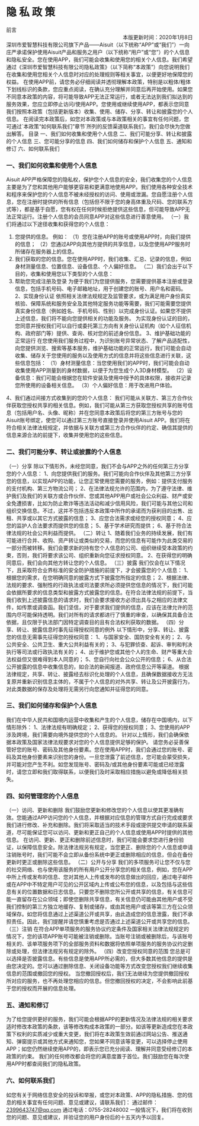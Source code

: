 # 隐 私 政 策
<div>前言</div>
<div style="width:100%;text-align:right">本版更新时间：2020年1月8日</div>
深圳市爱智慧科技有限公司旗下产品——Aisuit（以下统称“APP”或“我们”）一向庄严承诺保护使用Aisuit产品和服务之用户（以下统称“用户”或“您”）的个人信息和隐私安全。您在使用APP，我们可能会收集和使用您的相关个人信息。我们希望通过《深圳市爱智慧科技有限公司隐私政策》（以下简称“本政策”）向您说明我们在收集和使用您相关个人信息时对应的处理规则等相关事宜，以便更好地保障您的权益。
在使用APP前，请您务必仔细阅读并透彻理解本政策，特别是以粗体/粗体下划线标识的条款，您应重点阅读，在确认充分理解并同意后再开始使用。如果您不同意本政策的内容，将可能导致APP无法正常运行，或者无法达到我们拟达到的服务效果，您应立即停止访问/使用APP。您使用或继续使用APP，都表示您同意我们按照本政策（包括更新版本）收集、使用、储存、分享、转让和披露您的个人信息。
  在阅读完本政策后，如您对本政策或与本政策相关的事宜有任何问题，您可通过`本政策“如何联系我们”章节`所列的反馈渠道联系我们，我们会尽快为您做出解答。
目录
一、我们如何收集和使用个人信息
二、我们可能分享、转让和披露的个人信息
三、您可能分享的信息
四、我们如何储存和保护个人信息
五、通知和修订
六、如何联系我们

### 一、我们如何收集和使用个人信息
Aisuit APP严格保障您的隐私权，保护您个人信息的安全，我们收集您的个人信息主要是为了您和其他用户能够更容易和更满意地使用APP。我们使用各种安全技术和程序来保护您的个人信息不被未经授权的访问、使用或泄漏。您自愿注册个人信息，您在注册时提供的所有信息（包括但不限于您的身高体重及尺码、您的联系方式等），都是基于自愿，您有权在任何时候拒绝提供这些信息，但可能导致APP无法正常运行。注册个人信息的会员同意APP对这些信息进行善意使用。
（一）我们将通过以下途径收集和获得您的个人信息：
1. 您提供的信息。 例如：
（1）您在注册APP的账号或使用APP时，向我们提供的信息；
（2）您通过APP向其他方提供的共享信息，以及您使用APP服务时所储存在服务器上的信息。
2. 我们获取的您的信息。您在使用APP时，我们收集、汇总、记录的信息，例如身材测量信息、位置信息、设备信息、个人偏好信息。
（二）我们会出于以下目的，收集和使用您以下类型的个人信息：
1. 帮助您完成注册及登录
为便于我们为您提供服务，您需要提供基本注册或登录信息，包括手机号码、电子邮箱地址，用于创建您的账号、用户名和密码。
2、实现身份认证
依照相关法律法规规定及监管要求，或为满足用户身份真实核验、保障系统和服务安全及其他特定服务功能等需要，我们可能需要您提供真实身份信息（例如姓名、手机号码、性别）以完成身份认证。如果您不提供上述信息，我们将不能向您提供相关的功能及服务。
为实现身份认证的目的，您同意并授权我们可以自行或委托第三方向有关身份认证机构（如个人征信机构、政府部门等）提供、查询、核对您的前述身份信息。
3、维护基础功能的正常运行
在您使用我们服务过程中，为识别账号异常状态、了解产品适配性，向您提供浏览、搜索等基本服务，维护基础功能的正常运行，我们可能会自动收集、储存关于您使用的服务以及使用方式的信息并将这些信息进行关联，这些信息包括：
（1）身材测量信息：当您使用我们的APP时，我们可能会自动收集使用APP测量到的身材数据，以便于为您生成个人3D身材模型。
（2）设备信息：我们可能会根据您在软件安装及使用中授予的具体权限，接收并记录您所使用的设备相关信息。
（3）个人偏好信息：用于改进用户体验。

4、我们通过间接方式收集到的您的个人信息：
我们可能从关联方、第三方合作伙伴获取您授权共享的相关信息。例如，我们可能从第三方获取您授权共享的账号信息（包括用户名、头像、昵称）并在您同意本政策后将您的第三方账号与您的Aisuit账号绑定，使您可以通过第三方账号直接登录并使用Aisuit APP。我们将在符合相关法律法规规定，并依据与关联方或第三方合作伙伴的约定、确信其提供的信息来源合法的前提下，收集并使用您的这些信息。
### 二、我们可能分享、转让或披露的个人信息
（一）分享
除以下情形外，未经您同意，我们不会与APP之外的任何第三方分享您的个人信息：
1、向您提供我们的服务。我们可能向合作伙伴及其他第三方分享您的信息，以实现APP的功能，让您正常使用您需要的服务，例如：提供支付服务的支付机构、第三方物流公司；
2、在法律法规允许的范围内，为了遵守法律、维护我们及我们的关联方或合作伙伴、您或其他APP用户或社会公众利益、财产或安全免遭损害，比如为防止欺诈等违法活动和减少信用风险，我们可能与其他公司和组织交换信息。不过，这并不包括违反本政策中所作的承诺而为获利目的出售、出租、共享或以其它方式披露的信息；
3、应您合法需求或经您的授权同意；
4、应您的监护人合法要求而提供您的信息；
5、基于学术研究而提供；
6、基于符合法律法规的社会公共利益而提供。
（二）转让
1、随着我们业务的持续发展，我们有可能进行合并、收购、资产转让或类似的交易，而您的信息有可能作为此类交易的一部分而被转移。我们会要求新的持有您个人信息的公司、组织继续受本政策的约束，否则，我们将要求该公司、组织重新向您征求授权同意。
2、在获得您的明确同意后，我们会向其他方转让您的个人信息。
（三）披露
我们仅会在以下情况下，且采取符合业界标准的安全防护措施的前提下，才会披露您的个人信息：
1、根据您的需求，在您明确同意的披露方式下披露您所指定的信息；
2、根据法律、法规的要求、强制性的行政执法或司法要求所必须提供您信息的情况下，我们可能会依据所要求的信息类型和披露方式披露您的信息。在符合法律法规的前提下，当我们收到上述披露信息的请求时，我们会要求接收方必须出具与之相应的法律文件，如传票或调查函。我们坚信，对于要求我们提供的信息，应该在法律允许的范围内尽可能保持透明。我们对所有的请求都进行了慎重的审查，以确保其具备合法依据，且仅限于执法部门因特定调查目的且有合法权利获取的数据。
（四）分享、转让、披露信息时事先征得授权同意的例外
以下情形中，分享、转让、披露您的信息无需事先征得您的授权同意：
1、与国家安全、国防安全有关的；
2、与公共安全、公共卫生、重大公共利益有关的；
3、与犯罪侦查、起诉、审判和判决执行等司法或行政执法有关的；
4、出于维护您或其他个人的生命、财产等重大合法权益但又很难得到本人同意的；
5、您自行向社会公众公开的信息；
6、从合法公开披露的信息中收集信息的，如合法的新闻报道、政府信息公开等渠道。
根据法律规定，共享、转让、披露经去标识化处理的个人信息，且确保数据接收方无法复原并重新识别信息主体的，不属于个人信息的对外共享、转让及公开披露行为，对此类数据的保存及处理将无需另行向您通知并征得您的同意。
### 三、我们如何储存和保护个人信息
我们在中华人民共和国境内运营中收集和产生的个人信息，储存在中国境内，以下情形除外：
1、法律法规有明确规定；
2、获得您的授权同意；
3、您使用的APP涉及跨境，我们需要向境外提供您的个人信息的。
针对以上情形，我们会确保依据本政策及国家法律法规要求对您的个人信息提供足够的保护。
请您务必妥善保管好您的账号、密码及其他身份要素。您在使用APP时，我们会通过您的账号、密码及其他身份要素来识别您的身份。一旦您泄露了前述信息，您可能会蒙受损失，并可能对您产生不利。如您发现账号、密码及/或其他身份要素可能或已经泄露时，请您立即和我们取得联系，以便我们及时采取相应措施以避免或降低相关损失。
### 四、如何管理您的个人信息
（一）访问、更新和删除
我们鼓励您更新和修改您的个人信息以使其更准确有效。您能通过APP访问您的个人信息，并根据对应信息的管理方式自行完成或要求我们进行修改、补充和删除。我们将采取适当的技术手段或提供提交申请的联系渠道，尽可能保证您可以访问、更新和更正自己的个人信息或使用APP时提供的其他信息。
在访问、更新、更正和删除前述信息时，我们可能会要求您进行身份验证，以保障信息安全。除法律法规另有规定，当您更正、删除您的个人信息或申请注销账号时，我们可能不会立即从备份系统中更正或删除相应的信息，但会在备份更新时更正或删除这些信息。
（二）公开与分享
我们的多项服务可让您不仅与您的社交网络、也与使用该服务的所有用户公开分享您的相关信息，例如，您在APP中所上传或发布的信息、您对其他人上传或发布的信息做出的回应，通过电子邮件或在APP中不特定用户可见的公开区域内上传或公布您的信息，以及包括与这些信息有关的位置数据和日志信息。只要您不删除您所公开或共享的信息，有关信息可能一直留存在公众领域；即使您删除共享信息，有关信息仍可能由其他用户或不受我们控制的第三方独立地缓存、复制或储存，或由其他用户或该等第三方在公众领域保存。如您将信息通过上述渠道公开或共享，由此造成您的信息泄露，我们不承担责任。因此，我们提醒并请您慎重考虑是否通过上述渠道公开或共享您的信息。
（三）注销
在符合APP单项服务的服务协议约定条件及国家相关法律法规规定的情况下，您的该项APP账号可能被注销或删除。当账号注销或被删除后，与该账号相关的、该单项服务项下的全部服务资料和数据将依照单项服务的服务协议约定删除或处理，但法律法规另有规定的除外。
（四）改变您授权同意的范围
您总是可以选择是否披露信息。有些信息是使用APP所必需的，但大多数其他信息的提供是由您决定的。您可以通过删除信息、关闭设备功能等方式改变您授权我们继续收集信息的范围或撤回您的授权。
当您撤回授权后，我们无法继续为您提供撤回授权所对应的服务，也不再处理您相应的信息。但您撤回授权的决定，不会影响此前基于您的授权而开展的信息处理。
### 五、通知和修订
为了给您提供更好的服务，我们可能会根据APP的更新情况及法律法规的相关要求适时修改本政策的条款，该等修改构成本政策的一部分。如该等更新造成您在本政策下权利的实质减少或重大变更，我们将在本政策生效前通过网站公告、推送通知、弹窗提示或其他方式来通知您，您如果不同意该等变更，可以选择停止使用APP；如您仍然继续使用APP的，即表示您已充分阅读、理解并同意受经修订的本政策的约束。
我们的任何修改都会将您的满意度置于首位。我们鼓励您在每次使用APP时都查阅我们的隐私政策。
### 六、如何联系我们
如您有关于网络信息安全的投诉和举报，或您对本政策、APP的隐私措施、您的信息的相关事宜有任何问题、意见或建议，请联系我们：
通过邮件：2399643747@qq.com
通过电话：0755-28248002
一般情况下，我们将在收到您的问题、意见或建议，并验证您的用户身份后的十五天内予以回复。
